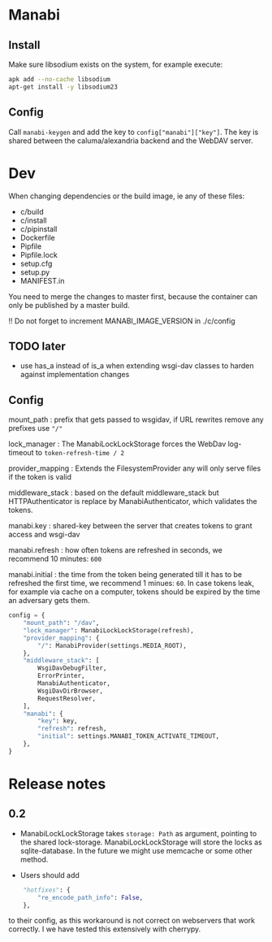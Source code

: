 Manabi
======

Install
-------

Make sure libsodium exists on the system, for example execute:

```bash
apk add --no-cache libsodium
apt-get install -y libsodium23
```

Config
------

Call `manabi-keygen` and add the key to `config["manabi"]["key"]`. The key is
shared between the caluma/alexandria backend and the WebDAV server.

Dev
===

When changing dependencies or the build image, ie any of these files:

* c/build
* c/install
* c/pipinstall
* Dockerfile
* Pipfile
* Pipfile.lock
* setup.cfg
* setup.py
* MANIFEST.in

You need to merge the changes to master first, because the container can only be
published by a master build.

!! Do not forget to increment MANABI_IMAGE_VERSION in ./c/config


TODO later
----------

* use has_a instead of is_a when extending wsgi-dav classes to harden against
  implementation changes

Config
------

mount_path
: prefix that gets passed to wsgidav, if URL rewrites remove any prefixes use
`"/"`

lock_manager
: The ManabiLockLockStorage forces the WebDav log-timeout to 
`token-refresh-time / 2`

provider_mapping
: Extends the FilesystemProvider any will only serve files if the token is valid

middleware_stack
: based on the default middleware_stack but HTTPAuthenticator is replace by
ManabiAuthenticator, which validates the tokens.

manabi.key
: shared-key between the server that creates tokens to grant access and wsgi-dav

manabi.refresh
: how often tokens are refreshed in seconds, we recommend 10 minutes: `600`

manabi.initial
: the time from the token being generated till it has to be refreshed the first
time, we recommend 1 minues: `60`. In case tokens leak, for example via cache on
a computer, tokens should be expired by the time an adversary gets them.

```python
config = {
    "mount_path": "/dav",
    "lock_manager": ManabiLockLockStorage(refresh),
    "provider_mapping": {
        "/": ManabiProvider(settings.MEDIA_ROOT),
    },
    "middleware_stack": [
        WsgiDavDebugFilter,
        ErrorPrinter,
        ManabiAuthenticator,
        WsgiDavDirBrowser,
        RequestResolver,
    ],
    "manabi": {
        "key": key,
        "refresh": refresh,
        "initial": settings.MANABI_TOKEN_ACTIVATE_TIMEOUT,
    },
}
```

Release notes
=============

0.2
---

* ManabiLockLockStorage takes `storage: Path` as argument, pointing to the
  shared lock-storage. ManabiLockLockStorage will store the locks as
  sqlite-database. In the future we might use memcache or some other method.

* Users should add

```python
    "hotfixes": {
        "re_encode_path_info": False,
    },
```

to their config, as this workaround is not correct on webservers that work
correctly. I we have tested this extensively with cherrypy.
